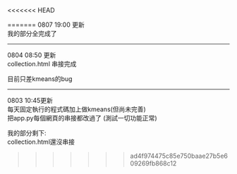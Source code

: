 <<<<<<< HEAD

=======
0807 19:00 更新  
我的部分全完成了    

-------------------------------------  
0804 08:50 更新  
collection.html 串接完成  
  
目前只差kmeans的bug  
   
---------------------------------------  
0803 10:45更新  
每天固定執行的程式碼加上做kmeans(但尚未完善)  
把app.py每個網頁的串接都改過了 (測試一切功能正常)

我的部分剩下:  
collection.html還沒串接  
>>>>>>> ad4f974475c85e750baae27b5e609269fb868c12
